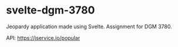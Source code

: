 # svelte-dgm-3780
Jeopardy application made using Svelte. Assignment for DGM 3780. 

API: https://jservice.io/popular 
